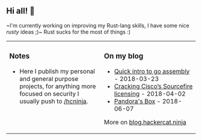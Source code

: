 ## Hi all! 👋

~I'm currently working on improving my Rust-lang skills, I have some nice _rusty_ ideas ;)~ Rust sucks for the most of things :)

<table>

<tr><td valign="top" width="50%">

### Notes
<!-- notes starts -->
* Here I publish my personal and general purpose projects, for anything more focused on security I usually push to [/hcninja](https://github.com/hcninja).
<!-- notes ends -->

</td><td valign="top" width="50%">

### On my blog
<!-- blog starts -->
* [Quick intro to go assembly](https://blog.hackercat.ninja/2018/quick_intro_to_go_assembly/) - 2018-03-23
* [Cracking Cisco’s Sourcefire licensing](https://blog.hackercat.ninja/2018/cracking_ciscos_sourcefire_licensing/) - 2018-04-02
* [Pandora's Box](https://blog.hackercat.ninja/2018/pandoras_box/) - 2018-06-07
<!-- blog ends -->
More on [blog.hackercat.ninja](https://blog.hackercat.ninja/)
</table>

<!--
**gonzalezkrause/gonzalezkrause** is a ✨ _special_ ✨ repository because its `README.md` (this file) appears on your GitHub profile.

Here are some ideas to get you started:

- 🔭 I’m currently working on ...
- 🌱 I’m currently learning ...
- 👯 I’m looking to collaborate on ...
- 🤔 I’m looking for help with ...
- 💬 Ask me about ...
- 📫 How to reach me: ...
- 😄 Pronouns: ...
- ⚡ Fun fact: ...
-->
